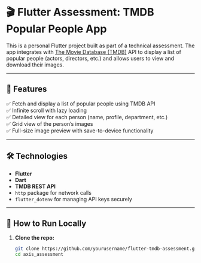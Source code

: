# 🎬 Flutter Assessment: TMDB Popular People App

This is a personal Flutter project built as part of a technical assessment. 
The app integrates with [The Movie Database (TMDB)](https://www.themoviedb.org/)
API to display a list of popular people (actors, directors, etc.) and allows users to view and download their images.

---

## 📱 Features

✅ Fetch and display a list of popular people using TMDB API  
✅ Infinite scroll with lazy loading  
✅ Detailed view for each person (name, profile, department, etc.)  
✅ Grid view of the person’s images  
✅ Full-size image preview with save-to-device functionality

---

## 🛠️ Technologies

- **Flutter**
- **Dart**
- **TMDB REST API**
- `http` package for network calls
- `flutter_dotenv` for managing API keys securely

---

## 🧪 How to Run Locally

1. **Clone the repo:**
   ```bash
   git clone https://github.com/yourusername/flutter-tmdb-assessment.git
   cd axis_assessment
